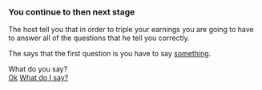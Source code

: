 ### You continue to then next stage   
   
The host tell you that in order to triple your earnings you are going to have to answer all of the questions that he tell you correctly.  
   
The says that the first question is you have to say [something](question-2.md).   
   
What do you say?   
[Ok](incorrect.md)
[What do I say?](incorrect.md)